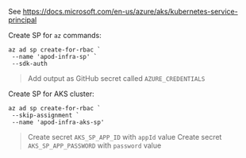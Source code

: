 
See https://docs.microsoft.com/en-us/azure/aks/kubernetes-service-principal

Create SP for `az` commands:

```
az ad sp create-for-rbac `
 --name 'apod-infra-sp' `
 --sdk-auth 
```

> Add output as GitHub secret called `AZURE_CREDENTIALS`

Create SP for AKS cluster:

```
az ad sp create-for-rbac `
 --skip-assignment `
 --name 'apod-infra-aks-sp'
```

> Create secret `AKS_SP_APP_ID` with `appId` value
> Create secret `AKS_SP_APP_PASSWORD` with `password` value
